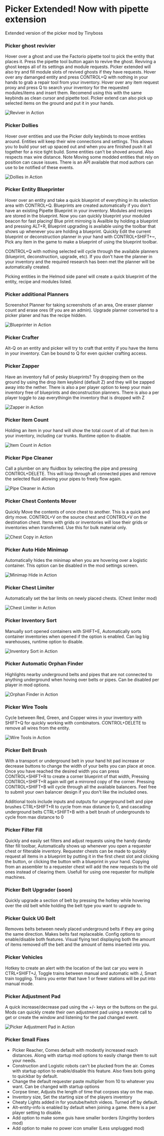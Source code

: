 # Picker Extended!  Now with pipette extension
Extended version of the picker mod by Tinyboss

### Picker ghost revivier
Hover over a ghost and use the Factorio pipette tool to pick the entity that places it. Press the pipette tool button again to revive the ghost. Reviving a ghost keeps all of its settings and module requests. Picker extended will also try and fill module slots of revived ghosts if they have requests. Hover over any damanged entity and press CONTROL+Q with nothing in your hands to grab a repair tool from your inventory. Hover over any item request proxy and press Q to search your inventory for the requested modules/items and insert them.
Recomend using this with the same keybinds as clean cursor and pipette tool. Picker extend can also pick up selected items on the ground and put it in your hands.

![Reviver in Action](https://github.com/Nexela/PickerExtended/blob/master/web/picker-reviver.gif)

### Picker Dollies
Hover over entities and use the Picker dolly keybinds to move entities around. Entities will keep their wire connections and settings. This allows you to build your set up spaced out and when you are finished push it all together for a nice tight build. Some entities can't be shoved around. Also respects max wire distance. Note Moving some modded entities that rely on position can cause issues. There is an API available that mod authors can use to be notified of these events.

![Dollies in Action](https://github.com/Nexela/PickerExtended/blob/master/web/picker-combinator-dolly.gif)

### Picker Entity Blueprinter
Hover over an entity and take a quick blueprint of everything in its selection area with CONTROL+Q. Blueprints are created automatically if you don't have an existing Pipette Blueprint in your inventory. Modules and recipes are stored in the blueprint. Now you can quickly blueprint your moduled beacon for fast placing! Blue print mirroing is Availble by holding a blueprint and pressing ALT+R, Blueprint upgrading is available using the toolbar that shows up whenever you are holding a blueprint. Quickly Edit the current blueprint or deconstruction planner in your hand with CONTROL+SHIFT+~, Pick any item in the game to make a blueprint of using the blueprint toolbar.

CONTROL+Q with nothing selected will cycle through the available planners (blueprint, deconstruction, upgrade, etc). If you don't have the planner in your inventory and the required research has been met the planner will be automatically created.

Picking entities in the Helmod side panel will create a quick blueprint of the entity, recipe and modules listed.

### Picker additional Planners
Screenshot Planner for taking screenshots of an area, Ore eraser planner count and erase ores (If you are an admin). Upgrade planner converted to a picker planer and has the recipe hidden.

![Blueprinter in Action](https://github.com/Nexela/PickerExtended/blob/master/web/picker-blueprinter.gif)

### Picker Crafter
Alt-Q on an entity and picker will try to craft that entity if you have the items in your inventory. Can be bound to Q for even quicker crafting access.

### Picker Zapper
Have an inventory full of pesky blueprints? Try dropping them on the ground by using the drop item keybind (default Z) and they will be zapped away into the nether. There is also a per player option to keep your main inventory free of blueprints and deconstruction planners. There is also a per player toggle to zap everythingin the inventory that is dropped with Z

![Zapper in Action](https://github.com/Nexela/PickerExtended/blob/master/web/picker-zapper.gif)

### Picker Item Count
Holding an item in your hand will show the total count of all of that item in your inventory, including car trunks. Runtime option to disable.

![Item Count in Action](https://github.com/Nexela/PickerExtended/blob/master/web/picker-item-count.gif)

### Picker Pipe Cleaner
Call a plumber on any fluidbox by selecting the pipe and pressing CONTROL+DELETE. This will loop through all connected pipes and remove the selected fluid allowing your pipes to freely flow again.

![Pipe Cleaner in Action](https://github.com/Nexela/PickerExtended/blob/master/web/picker-pipe-cleaner.gif)

### Picker Chest Contents Mover
Quickly Move the contents of once chest to another. This is a quick and dirty move. CONTROL+V on the source chest and CONTROL+V on the destination chest. Items with grids or inventories will lose their grids or inventories when transferred. Use this for bulk material only.

![Chest Copy in Action](https://github.com/Nexela/PickerExtended/blob/master/web/picker-inv-copy.gif)

### Picker Auto Hide Minimap
Automatically hides the minimap when you are hovering over a logistic container. This option can be disabled in the mod settings screen.

![Minimap Hide in Action](https://github.com/Nexela/PickerExtended/blob/master/web/picker-minimap-hide.gif)

### Picker Chest Limiter
Automatically set the bar limits on newly placed chests. (Chest limiter mod)

![Chest Limiter in Action](https://github.com/Nexela/PickerExtended/blob/master/web/picker-chest-limit.gif)

### Picker Inventory Sort
Manually sort opened containers with SHIFT+E, Automatically sorts container inventories when opened if the option is enabled. Can lag big warehouses, runtime option to disable.

![Inventory Sort in Action](https://github.com/Nexela/PickerExtended/blob/master/web/picker-inventory-sort.gif)

### Picker Automatic Orphan Finder
Highlights nearby underground belts and pipes that are not connected to anything underground when hoving over belts or pipes. Can be disabled per player in mod options.

![Orphan Finder in Action](https://github.com/Nexela/PickerExtended/blob/master/web/picker-orphans.gif)

### Picker Wire Tools
Cycle between Red, Green, and Copper wires in your inventory with SHIFT+Q  for quickly working with combinators. CONTROL+DELETE to remove all wires from the entity.

![Wire Tools in Action](https://github.com/Nexela/PickerExtended/blob/master/web/picker-wire-tools.gif)

### Picker Belt Brush
With a transport or underground belt in your hand hit pad increase or decrease buttons to change the width of your belts you can place at once. Once you have reached the desired width you can press CONTROL+SHIFT+R to create a corner blueprint of that width, Pressing CONTROL+SHIFT+R again will get a mirrored copy of the corner. Pressing CONTROL+SHIFT+B will cycle through all the available balancers. Feel free to submit your own balancer design if you don't like the included ones.

Additional tools include inputs and outputs for ungerground belt and pipe brushes CTRL+SHIFT+R to cycle from max distance to 0, and cascading underground belts CTRL+SHIFT+B with a belt brush of undergrounds to cycle from max distance to 0

### Picker Filter Fill
Quickly and easily set filters and adjust requests using the handy dandy filter fill toolbar, Automatically shows up whenever you open a requester chest or filterable inventory. Requester chests can be made to quickly request all items in a blueprint by putting it in the first chest slot and clicking the button, or clicking the button with a blueprint in your hand. Copying from an assembler to a requester chest will add the new requests to the old ones instead of clearing them. Usefull for using one requester for multiple machines.

### Picker Belt Upgrader (soon)
Quickly upgrade a section of belt by pressing the hotkey while hovering over the old belt while holding the belt type you want to upgrade to.

### Picker Quick UG Belt
Removes belts between newly placed underground belts if they are going the same direction. Makes belts fast replaceable. Config options to enable/disable both features. Visual flying text displaying both the amount of items removed off the belt and the amount of items inserted into you.

### Picker Vehicles
Hotkey to create an alert with the location of the last car you were in CTRL+SHIFT+J, Toggle trains between manual and automatic with J, Smart train toggling. Trains you enter that have 1 or fewer stations will be put into manual mode.

### Picker Adjustment Pad
A quick increase/decrease pad using the +/- keys or the buttons on the gui. Mods can quickly create their own adjustment pad using a remote call to get or create the window and listening for the pad changed event.

![Picker Adjustment Pad in Action](https://github.com/Nexela/PickerExtended/blob/master/web/picker-adjustment-pad.gif)

### Picker Small Fixes
-   Picker Reacher, Comes default with modestly increased reach distances. Along with startup mod options to easily change them to suit your needs.
-   Construction and Logistic robots can't be plucked from the air. Comes with startup option to enable/disable this feature.  Also fixes bots going to quickbar by default.
-   Change the default requester paste multiplier from 10 to whatever you want. Can be changed with startup options
-   Corpse timer, Adjusts the length of time that corpses stay on the map.
-   Inventory size, Set the starting size of the players inventory
-   Cheaty Lights added in for youtube/twitch videos. Turned off by default.
-   Alt-entity-info is enabled by default when joining a game. there is a per player setting to disable.
-   Add option to make some guis have smaller borders  (Ungirthy borders mod)
-   Add option to make no power icon smaller (Less unplugged mod)
